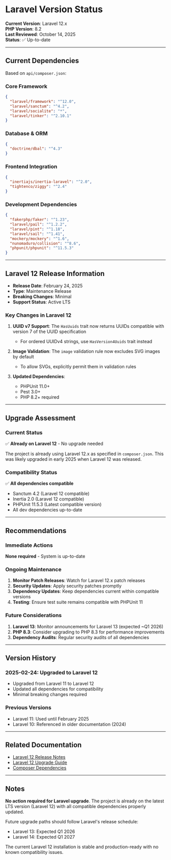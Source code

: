 # Laravel Version Status

**Current Version**: Laravel 12.x  
**PHP Version**: 8.2  
**Last Reviewed**: October 14, 2025  
**Status**: ✅ Up-to-date

---

## Current Dependencies

Based on `api/composer.json`:

### Core Framework
```json
{
  "laravel/framework": "^12.0",
  "laravel/sanctum": "^4.2",
  "laravel/socialite": "*",
  "laravel/tinker": "^2.10.1"
}
```

### Database & ORM
```json
{
  "doctrine/dbal": "^4.3"
}
```

### Frontend Integration
```json
{
  "inertiajs/inertia-laravel": "^2.0",
  "tightenco/ziggy": "^2.4"
}
```

### Development Dependencies
```json
{
  "fakerphp/faker": "^1.23",
  "laravel/pail": "^1.2.2",
  "laravel/pint": "^1.18",
  "laravel/sail": "^1.41",
  "mockery/mockery": "^1.6",
  "nunomaduro/collision": "^8.6",
  "phpunit/phpunit": "^11.5.3"
}
```

---

## Laravel 12 Release Information

- **Release Date**: February 24, 2025
- **Type**: Maintenance Release
- **Breaking Changes**: Minimal
- **Support Status**: Active LTS

### Key Changes in Laravel 12

1. **UUID v7 Support**: The `HasUuids` trait now returns UUIDs compatible with version 7 of the UUID specification
   - For ordered UUIDv4 strings, use `HasVersion4Uuids` trait instead

2. **Image Validation**: The `image` validation rule now excludes SVG images by default
   - To allow SVGs, explicitly permit them in validation rules

3. **Updated Dependencies**: 
   - PHPUnit 11.0+
   - Pest 3.0+
   - PHP 8.2+ required

---

## Upgrade Assessment

### Current Status

✅ **Already on Laravel 12** - No upgrade needed

The project is already using Laravel 12.x as specified in `composer.json`. This was likely upgraded in early 2025 when Laravel 12 was released.

### Compatibility Status

✅ **All dependencies compatible**
- Sanctum 4.2 (Laravel 12 compatible)
- Inertia 2.0 (Laravel 12 compatible)
- PHPUnit 11.5.3 (Latest compatible version)
- All dev dependencies up-to-date

---

## Recommendations

### Immediate Actions

**None required** - System is up-to-date

### Ongoing Maintenance

1. **Monitor Patch Releases**: Watch for Laravel 12.x patch releases
2. **Security Updates**: Apply security patches promptly
3. **Dependency Updates**: Keep dependencies current within compatible versions
4. **Testing**: Ensure test suite remains compatible with PHPUnit 11

### Future Considerations

1. **Laravel 13**: Monitor announcements for Laravel 13 (expected ~Q1 2026)
2. **PHP 8.3**: Consider upgrading to PHP 8.3 for performance improvements
3. **Dependency Audits**: Regular security audits of all dependencies

---

## Version History

### 2025-02-24: Upgraded to Laravel 12
- Upgraded from Laravel 11 to Laravel 12
- Updated all dependencies for compatibility
- Minimal breaking changes required

### Previous Versions
- Laravel 11: Used until February 2025
- Laravel 10: Referenced in older documentation (2024)

---

## Related Documentation

- [Laravel 12 Release Notes](https://laravel.com/docs/12.x/releases)
- [Laravel 12 Upgrade Guide](https://laravel.com/docs/12.x/upgrade)
- [Composer Dependencies](../api/composer.json)

---

## Notes

**No action required for Laravel upgrade**. The project is already on the latest LTS version (Laravel 12) with all compatible dependencies properly updated.

Future upgrade paths should follow Laravel's release schedule:
- Laravel 13: Expected Q1 2026
- Laravel 14: Expected Q1 2027

The current Laravel 12 installation is stable and production-ready with no known compatibility issues.

